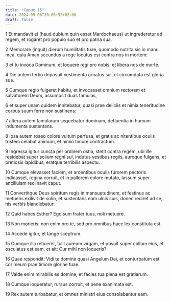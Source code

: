 ```yaml
---
title: "Caput 15"
date: 2024-09-06T20:00:52+02:00
draft: false
---
```



1 Et mandavit ei (haud dubium quin esset Mardochaeus) ut ingrederetur ad regem, et rogaret pro populo suo et pro patria sua.

2 Memorare (inquit) dierum humilitatis tuae, quomodo nutrita sis in manu mea, quia Aman secundus a rege locutus est contra nos in mortem:

3 et tu invoca Dominum, et loquere regi pro nobis, et libera nos de morte.

4 Die autem tertio deposuit vestimenta ornatus sui, et circumdata est gloria sua.

5 Cumque regio fulgeret habitu, et invocasset omnium rectorem et salvatorem Deum, assumpsit duas famulas,

6 et super unam quidem innitebatur, quasi prae deliciis et nimia teneritudine corpus suum ferre non sustinens:

7 altera autem famularum sequebatur dominam, defluentia in humum indumenta sustentans.

8 Ipsa autem roseo colore vultum perfusa, et gratis ac nitentibus oculis tristem celabat animum, et nimio timore contractum.

9 Ingressa igitur cuncta per ordinem ostia, stetit contra regem, ubi ille residebat super solium regni sui, indutus vestibus regiis, auroque fulgens, et pretiosis lapidibus, eratque terribilis aspectu.

10 Cumque elevasset faciem, et ardentibus oculis furorem pectoris indicasset, regina corruit, et in pallorem colore mutato, lassum super ancillulam reclinavit caput.

11 Convertitque Deus spiritum regis in mansuetudinem, et festinus ac metuens exilivit de solio, et sustentans eam ulnis suis, donec rediret ad se, his verbis blandiebatur:

12 Quid habes Esther? Ego sum frater tuus, noli metuere.

13 Non morieris: non enim pro te, sed pro omnibus haec lex constituta est.

14 Accede igitur, et tange sceptrum.

15 Cumque illa reticeret, tulit auream virgam, et posuit super collum eius, et osculatus est eam, et ait: Cur mihi non loqueris?

16 Quae respondit: Vidi te domine quasi Angelum Dei, et conturbatum est cor meum prae timore gloriae tuae.

17 Valde enim mirabilis es domine, et facies tua plena est gratiarum.

18 Cumque loqueretur, rursus corruit, et pene exanimata est.

19 Rex autem turbabatur, et omnes ministri eius consolabantur eam.

